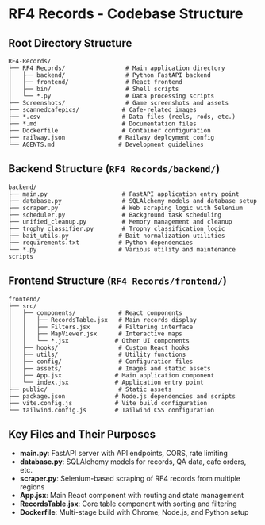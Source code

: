 # RF4 Records - Codebase Structure

## Root Directory Structure
```
RF4-Records/
├── RF4 Records/                 # Main application directory
│   ├── backend/                 # Python FastAPI backend
│   ├── frontend/                # React frontend
│   ├── bin/                     # Shell scripts
│   └── *.py                     # Data processing scripts
├── Screenshots/                 # Game screenshots and assets
├── scannedcafepics/            # Cafe-related images
├── *.csv                       # Data files (reels, rods, etc.)
├── *.md                        # Documentation files
├── Dockerfile                  # Container configuration
├── railway.json               # Railway deployment config
└── AGENTS.md                  # Development guidelines
```

## Backend Structure (`RF4 Records/backend/`)
```
backend/
├── main.py                     # FastAPI application entry point
├── database.py                 # SQLAlchemy models and database setup
├── scraper.py                  # Web scraping logic with Selenium
├── scheduler.py                # Background task scheduling
├── unified_cleanup.py          # Memory management and cleanup
├── trophy_classifier.py        # Trophy classification logic
├── bait_utils.py              # Bait normalization utilities
├── requirements.txt           # Python dependencies
└── *.py                       # Various utility and maintenance scripts
```

## Frontend Structure (`RF4 Records/frontend/`)
```
frontend/
├── src/
│   ├── components/            # React components
│   │   ├── RecordsTable.jsx   # Main records display
│   │   ├── Filters.jsx        # Filtering interface
│   │   ├── MapViewer.jsx      # Interactive maps
│   │   └── *.jsx             # Other UI components
│   ├── hooks/                 # Custom React hooks
│   ├── utils/                 # Utility functions
│   ├── config/                # Configuration files
│   ├── assets/                # Images and static assets
│   ├── App.jsx               # Main application component
│   └── index.jsx             # Application entry point
├── public/                    # Static assets
├── package.json              # Node.js dependencies and scripts
├── vite.config.js            # Vite build configuration
└── tailwind.config.js        # Tailwind CSS configuration
```

## Key Files and Their Purposes
- **main.py**: FastAPI server with API endpoints, CORS, rate limiting
- **database.py**: SQLAlchemy models for records, QA data, cafe orders, etc.
- **scraper.py**: Selenium-based scraping of RF4 records from multiple regions
- **App.jsx**: Main React component with routing and state management
- **RecordsTable.jsx**: Core table component with sorting and filtering
- **Dockerfile**: Multi-stage build with Chrome, Node.js, and Python setup